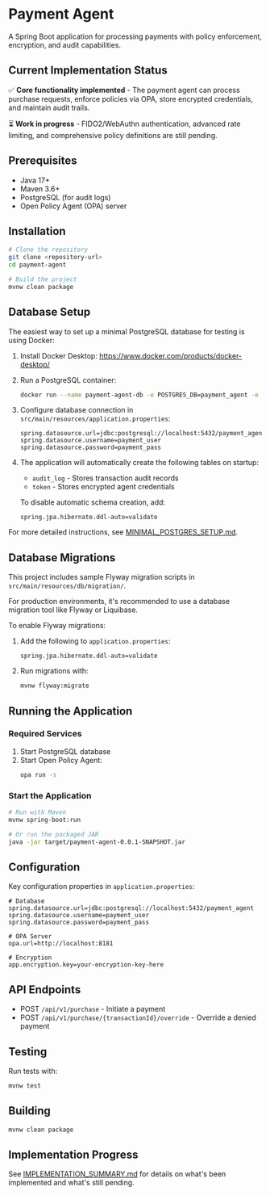 # Payment Agent

A Spring Boot application for processing payments with policy enforcement, encryption, and audit capabilities.

## Current Implementation Status

✅ **Core functionality implemented** - The payment agent can process purchase requests, enforce policies via OPA, store encrypted credentials, and maintain audit trails.

⏳ **Work in progress** - FIDO2/WebAuthn authentication, advanced rate limiting, and comprehensive policy definitions are still pending.

## Prerequisites

- Java 17+
- Maven 3.6+
- PostgreSQL (for audit logs)
- Open Policy Agent (OPA) server

## Installation

```bash
# Clone the repository
git clone <repository-url>
cd payment-agent

# Build the project
mvnw clean package
```

## Database Setup

The easiest way to set up a minimal PostgreSQL database for testing is using Docker:

1. Install Docker Desktop: https://www.docker.com/products/docker-desktop/

2. Run a PostgreSQL container:
   ```bash
   docker run --name payment-agent-db -e POSTGRES_DB=payment_agent -e POSTGRES_USER=payment_user -e POSTGRES_PASSWORD=payment_pass -p 5432:5432 -d postgres:13-alpine
   ```

3. Configure database connection in `src/main/resources/application.properties`:
   ```properties
   spring.datasource.url=jdbc:postgresql://localhost:5432/payment_agent
   spring.datasource.username=payment_user
   spring.datasource.password=payment_pass
   ```

4. The application will automatically create the following tables on startup:
   - `audit_log` - Stores transaction audit records
   - `token` - Stores encrypted agent credentials

   To disable automatic schema creation, add:
   ```properties
   spring.jpa.hibernate.ddl-auto=validate
   ```

For more detailed instructions, see [MINIMAL_POSTGRES_SETUP.md](MINIMAL_POSTGRES_SETUP.md).

## Database Migrations

This project includes sample Flyway migration scripts in `src/main/resources/db/migration/`.

For production environments, it's recommended to use a database migration tool like Flyway or Liquibase.

To enable Flyway migrations:
1. Add the following to `application.properties`:
   ```properties
   spring.jpa.hibernate.ddl-auto=validate
   ```
2. Run migrations with:
   ```bash
   mvnw flyway:migrate
   ```

## Running the Application

### Required Services

1. Start PostgreSQL database
2. Start Open Policy Agent:
   ```bash
   opa run -s
   ```

### Start the Application

```bash
# Run with Maven
mvnw spring-boot:run

# Or run the packaged JAR
java -jar target/payment-agent-0.0.1-SNAPSHOT.jar
```

## Configuration

Key configuration properties in `application.properties`:

```properties
# Database
spring.datasource.url=jdbc:postgresql://localhost:5432/payment_agent
spring.datasource.username=payment_user
spring.datasource.password=payment_pass

# OPA Server
opa.url=http://localhost:8181

# Encryption
app.encryption.key=your-encryption-key-here
```

## API Endpoints

- POST `/api/v1/purchase` - Initiate a payment
- POST `/api/v1/purchase/{transactionId}/override` - Override a denied payment

## Testing

Run tests with:
```bash
mvnw test
```

## Building

```bash
mvnw clean package
```

## Implementation Progress

See [IMPLEMENTATION_SUMMARY.md](IMPLEMENTATION_SUMMARY.md) for details on what's been implemented and what's still pending.